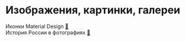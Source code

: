 # Изображения, картинки, галереи

Иконки Material Design [&#128279;](https://material.io/tools/icons/?style=baseline)</br>
История России в фотографиях [&#128279;](https://russiainphoto.ru/)</br>





